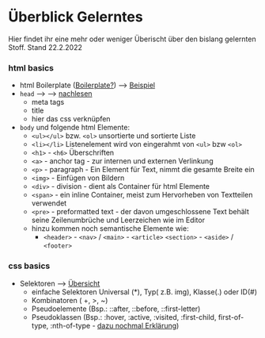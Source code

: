 # Überblick Gelerntes 

Hier findet ihr eine mehr oder weniger Überischt über den bislang gelernten Stoff. Stand 22.2.2022

### html basics

- html Boilerplate ([Boilerplate?](https://kulturbanause.de/faq/boilerplate/)) --> [Beispiel]()
- `head` --> --> [nachlesen](https://developer.mozilla.org/de/docs/Learn/HTML/Introduction_to_HTML/The_head_metadata_in_HTML)
    - meta tags
    - title
    - hier das css verknüpfen
- `body` und folgende html Elemente:
    - `<ul></ul>` bzw. `<ol>` unsortierte und sortierte Liste
    - `<li></li>` Listenelement wird von eingerahmt von `<ul>` bzw `<ol>`
    - `<h1>` - `<h6>` Überschriften
    - `<a>` - anchor tag - zur internen und externen Verlinkung
    - `<p>` - paragraph - Ein Element für Text, nimmt die gesamte Breite ein
    - `<img>` - Einfügen von Bildern
    - `<div>` - division - dient als Container für html Elemente
    - `<span>` - ein inline Container, meist zum Hervorheben von Textteilen verwendet
    - `<pre>` - preformatted text - der davon umgeschlossene Text behält seine Zeilenumbrüche und Leerzeichen wie im Editor
    - hinzu kommen noch semantische Elemente wie:
        - `<header>` -  `<nav>` / `<main>` - `<article>` `<section>` - `<aside>` / `<footer>`

### css basics
 - Selektoren --> [Übersicht](https://wiki.selfhtml.org/wiki/CSS/Selektoren#Referenz-Seiten)
     - einfache Selektoren Universal (*), Typ( z.B. img), Klasse(.) oder ID(#)
     - Kombinatoren ( +, >, ~)
     - Pseudoelemente (Bsp.: ::after, ::before, ::first-letter)
     - Pseudoklassen (Bsp.: :hover, :active, :visited, :first-child, first-of-type, :nth-of-type - [dazu nochmal Erklärung](https://developer.mozilla.org/de/docs/Web/CSS/:nth-child))
